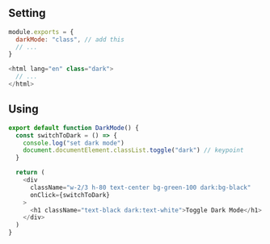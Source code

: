 ## Setting

```js title="tailwind.config.js"
module.exports = {
  darkMode: "class", // add this
  // ...
}
```

```js title="public/index.html"
<html lang="en" class="dark">
  // ...
</html>
```

## Using

```js title="using in React"
export default function DarkMode() {
  const switchToDark = () => {
    console.log("set dark mode")
    document.documentElement.classList.toggle("dark") // keypoint
  }

  return (
    <div
      className="w-2/3 h-80 text-center bg-green-100 dark:bg-black"
      onClick={switchToDark}
    >
      <h1 className="text-black dark:text-white">Toggle Dark Mode</h1>
    </div>
  )
}
```
